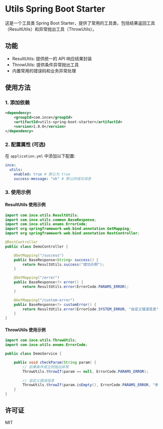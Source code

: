 # Utils Spring Boot Starter

这是一个工具类 Spring Boot Starter，提供了常用的工具类，包括结果返回工具（ResultUtils）和异常抛出工具（ThrowUtils）。

## 功能

- ResultUtils: 提供统一的 API 响应结果封装
- ThrowUtils: 提供条件异常抛出工具
- 内置常用的错误码和业务异常处理

## 使用方法

### 1. 添加依赖

```xml
<dependency>
    <groupId>com.ince</groupId>
    <artifactId>utils-spring-boot-starter</artifactId>
    <version>1.0.0</version>
</dependency>
```

### 2. 配置属性 (可选)

在 `application.yml` 中添加以下配置:

```yaml
ince:
  utils:
    enabled: true # 默认为 true
    success-message: "ok" # 默认的成功消息
```

### 3. 使用示例

#### ResultUtils 使用示例

```java
import com.ince.utils.ResultUtils;
import com.ince.utils.common.BaseResponse;
import com.ince.utils.enums.ErrorCode;
import org.springframework.web.bind.annotation.GetMapping;
import org.springframework.web.bind.annotation.RestController;

@RestController
public class DemoController {

    @GetMapping("/success")
    public BaseResponse<String> success() {
        return ResultUtils.success("成功示例");
    }

    @GetMapping("/error")
    public BaseResponse<?> error() {
        return ResultUtils.error(ErrorCode.PARAMS_ERROR);
    }

    @GetMapping("/custom-error")
    public BaseResponse<?> customError() {
        return ResultUtils.error(ErrorCode.SYSTEM_ERROR, "自定义错误信息");
    }
}
```

#### ThrowUtils 使用示例

```java
import com.ince.utils.ThrowUtils;
import com.ince.utils.enums.ErrorCode;

public class DemoService {

    public void checkParam(String param) {
        // 如果条件成立则抛出异常
        ThrowUtils.throwIf(param == null, ErrorCode.PARAMS_ERROR);
        
        // 自定义错误信息
        ThrowUtils.throwIf(param.isEmpty(), ErrorCode.PARAMS_ERROR, "参数不能为空");
    }
}
```

## 许可证

MIT 